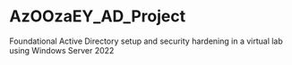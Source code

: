 # AzOOzaEY_AD_Project
Foundational Active Directory setup and security hardening in a virtual lab using Windows Server 2022

